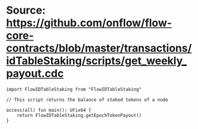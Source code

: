 # Source: https://github.com/onflow/flow-core-contracts/blob/master/transactions/idTableStaking/scripts/get_weekly_payout.cdc

```
import FlowIDTableStaking from "FlowIDTableStaking"

// This script returns the balance of staked tokens of a node

access(all) fun main(): UFix64 {
    return FlowIDTableStaking.getEpochTokenPayout()
}
```